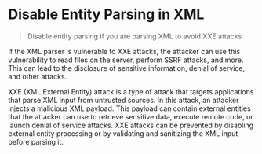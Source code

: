# Disable Entity Parsing in XML

> Disable entity parsing if you are parsing XML to avoid XXE attacks

If the XML parser is vulnerable to XXE attacks, the attacker can use this vulnerability to read files on the server, perform SSRF attacks, and more. This can lead to the disclosure of sensitive information, denial of service, and other attacks.

XXE (XML External Entity) attack is a type of attack that targets applications that parse XML input from untrusted sources. In this attack, an attacker injects a malicious XML payload. This payload can contain external entities that the attacker can use to retrieve sensitive data, execute remote code, or launch denial of service attacks. XXE attacks can be prevented by disabling external entity processing or by validating and sanitizing the XML input before parsing it.
